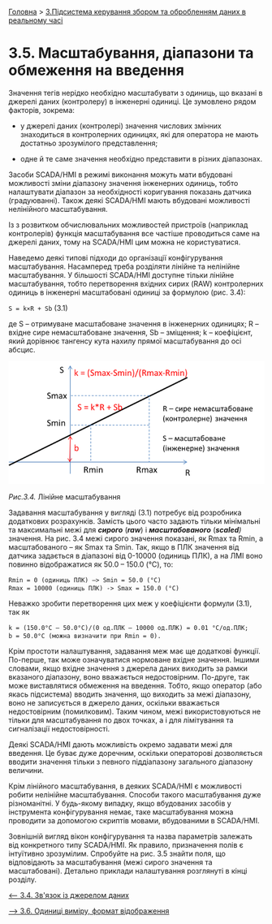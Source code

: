 [Головна](README.md) > [3.Підсистема керування збором та обробленням даних в реальному часі](3.md)

# 3.5. Масштабування, діапазони та обмеження на введення

Значення тегів нерідко необхідно масштабувати з одиниць, що вказані в джерелі даних (контролеру) в інженерні одиниці. Це зумовлено рядом факторів, зокрема:

- у джерелі даних (контролері) значення числових змінних знаходиться в контролерних одиницях, які для оператора не мають достатньо зрозумілого представлення;

- одне й те саме значення необхідно представити в різних діапазонах.

Засоби SCADA/HMI в режимі виконання можуть мати вбудовані можливості зміни діапазону значення інженерних одиниць, тобто налаштувати діапазон за необхідності коригування показань датчика (градуюванні). Також деякі SCADA/HMI мають вбудовані можливості нелінійного масштабування.  

Із з розвитком обчислювальних можливостей пристроїв (наприклад контролерів) функція масштабування все частіше проводиться саме на джерелі даних, тому на SCADA/HMI цим можна не користуватися. 

Наведемо деякі типові підходи до організації конфігурування масштабування. Насамперед треба розділяти лінійне та нелінійне масштабування. У більшості SCADA/HMI доступне тільки лінійне масштабування, тобто перетворення вхідних сирих (RAW) контролерних одиниць в інженерні масштабовані одиниці за формулою (рис. 3.4):

`S = k×R + Sb`                           (3.1)

де S – отримуване масштабоване значення в інженерних одиницях; R – вхідне сире немасштабоване значення, Sb – зміщення; k – коефіцієнт, який дорівнює тангенсу кута нахилу прямої масштабування до осі абсцис.     

![](media3/3_4.png)                               

*Рис.3.4.* Лінійне масштабування

Задавання масштабування у вигляді (3.1) потребує від розробника додаткових розрахунків. Замість цього часто задають тільки мінімальні та максимальні межі для ***сирого*** (***raw***) і ***масштабованого*** (***scaled**)* значення. На рис. 3.4 межі сирого значення показані, як Rmax та Rmin, а масштабованого – як Smax та Smin. Так, якщо в ПЛК значення від датчика задається в діапазоні від 0-10000 (одиниць ПЛК), а на ЛМІ воно повинно відображатися як 50.0 – 150.0 (°С), то:

```
Rmin = 0 (одиниць ПЛК) –> Smin = 50.0 (°С)
Rmax = 10000 (одиниць ПЛК) -> Smax = 150.0 (°С)
```

Неважко зробити перетворення цих меж у коефіцієнти формули (3.1), так як 

```
k = (150.0°С – 50.0°С)/(0 од.ПЛК – 10000 од.ПЛК) = 0.01 °С/од.ПЛК;
b = 50.0°С (можна визначити при Rmin = 0).
```

Крім простоти налаштування, задавання меж має ще додаткові функції. По-перше, так може означуватися нормоване вхідне значення. Іншими словами, якщо вхідне значення з джерела даних виходить за рамки вказаного діапазону, воно вважається недостовірним. По-друге, так може виставлятися обмеження на введення. Тобто, якщо оператор (або якась підсистема) вводить значення, що виходить за межі діапазону, воно не записується в джерело даних, оскільки вважається недостовірним (помилковим). Таким чином, межі використовуються не тільки для масштабування по двох точках, а і для лімітування та сигналізації недостовірності.

Деякі SCADA/HMI дають можливість окремо задавати межі для введення. Це буває дуже доречним, оскільки операторові дозволяється вводити значення тільки з певного піддіапазону загального діапазону величини.

Крім лінійного масштабування, в деяких SCADA/HMI є можливості робити нелінійне масштабування. Способи такого масштабування дуже різноманітні. У будь-якому випадку, якщо вбудованих засобів у інструмента конфігурування немає, таке масштабування можна проводити за допомогою скриптів мовами, вбудованими в SCADA/HMI.

Зовнішній вигляд вікон конфігурування та назва параметрів залежать від конкретного типу SCADA/HMI. Як правило, призначення полів є інтуїтивно зрозумілим. Спробуйте на рис. 3.5 знайти поля, що відповідають за масштабування (межі сирого значення та масштабовані). Детально приклади налаштування розглянуті в кінці розділу.     

[<-- 3.4. Зв'язок із джерелом даних](3_4.md)

[--> 3.6. Одиниці виміру, формат відображення](3_6.md)